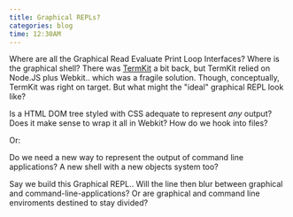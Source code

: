 ```yaml
---
title: Graphical REPLs?
categories: blog
time: 12:30AM
---
```

Where are all the Graphical Read Evaluate Print Loop Interfaces? Where is the graphical shell? There was [TermKit](http://github.com/unconed/TermKit) a bit back, but TermKit relied on Node.JS plus Webkit.. which was a fragile solution. Though, conceptually, TermKit was right on target.  But what might the "ideal" graphical REPL look like? 

Is a HTML DOM tree styled with CSS adequate to represent *any* output?  Does it make sense to wrap it all in Webkit? How do we hook into files?

Or: 

Do we need a new way to represent the output of command line applications?  A new shell with a new objects system too? 

Say we build this Graphical REPL.. Will the line then blur between graphical and command-line-applications? Or are graphical and command line enviroments destined to stay divided?
